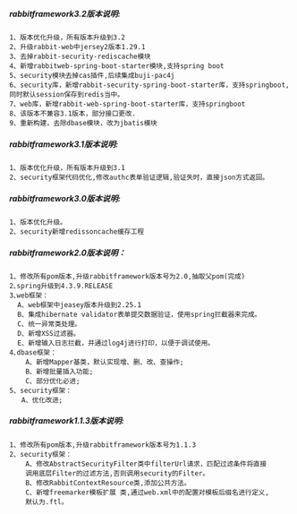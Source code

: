 ##### rabbitframework3.2版本说明:
	1、版本优化升级，所有版本升级到3.2
	2、升级rabbit-web中jersey2版本1.29.1
	3、去掉rabbit-security-rediscache模块
	4、新增rabbitweb-spring-boot-starter模块,支持spring boot
	5、security模块去掉cas插件,后续集成buji-pac4j
	6、security库，新增rabbit-security-spring-boot-starter库，支持springboot,同时默认session保存到redis当中。
	7、web库，新增rabbit-web-spring-boot-starter库，支持springboot
	8、该版本不兼容3.1版本，部分接口更改.
	9、重新构建，去除dbase模块，改为jbatis模块
	
##### rabbitframework3.1版本说明:
	1、版本优化升级，所有版本升级到3.1
	2、security框架代码优化,修改authc表单验证逻辑,验证失时，直接json方式返回。

	
##### rabbitframework3.0版本说明:
	1、版本优化升级。
	2、security新增redissoncache缓存工程
      
##### rabbitframework2.0版本说明：
    1、修改所有pom版本,升级rabbitframework版本号为2.0,抽取父pom(完成)
    2､spring升级到4.3.9.RELEASE
    3､web框架：
      A、web框架中jeasey版本升级到2.25.1
      B、集成hibernate validator表单提交数据验证，使用spring拦截器来完成。
      C、统一异常类处理。
      D、新增XSS过滤器。
      E、新增输入日志拦截，并通过log4j进行打印，以便于调试使用。
    4､dbase框架：
        A、新增Mapper基类，默认实现增、删、改、查操作;
        B、新增批量插入功能;
        C、部分优化必进;
    5、security框架：
       A、优化改进;
	
##### rabbitframework1.1.3版本说明:
	1、修改所有pom版本,升级rabbitframework版本号为1.1.3
	2、security框架：
        A、修改AbstractSecurityFilter类中filterUrl请求，匹配过滤条件将直接
        调用底层Filter的过滤方法,否则调用security的Filter。
        B、修改RabbitContextResource类,添加公共方法。
        C、新增freemarker模板扩展 类,通过web.xml中的配置对模板后缀名进行定义,
        默认为.ftl。

